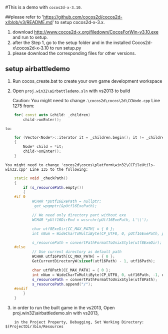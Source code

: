 #This is a demo with `cocos2d-x-3.10`.

##please refer to 'https://github.com/cocos2d/cocos2d-x/blob/v3/README.md' to setup cocos2d-x-3.x.
 1. download http://www.cocos2d-x.org/filedown/CocosForWin-v3.10.exe and run to setup.
 2. after the Step 1, go to the setup folder and in the installed Cocos2d-x\cocos2d-x-3.10 to run setup.py
 3. please download the corresponding files for other versions.


## setup airbattledemo
 1. Run cocos_create.bat to create your own game development workspace
 2. Open `proj.win32\airbattledemo.sln` with vs2013 to build

	Caution:
	You might need to change`.\cocos2d\cocos\2d\CCNode.cpp` Line 1275 
	from:
```cpp
	for( const auto &child: _children)
		child->onEnter();
```
	to:
```cpp
	for (Vector<Node*>::iterator it = _children.begin(); it != _children.end(); ++it)
	{
		Node* child = *it;
		child->onEnter();
	}
```

	You might need to change 'cocos2d\cocos\platform\win32\CCFileUtils-win32.cpp' Line 135 to the following:
```cpp
	static void _checkPath()
	{
		if (s_resourcePath.empty())
		{
	#if 0
			WCHAR *pUtf16ExePath = nullptr;
			_get_wpgmptr(&pUtf16ExePath);

			// We need only directory part without exe
			WCHAR *pUtf16DirEnd = wcsrchr(pUtf16ExePath, L'\\');

			char utf8ExeDir[CC_MAX_PATH] = { 0 };
			int nNum = WideCharToMultiByte(CP_UTF8, 0, pUtf16ExePath, pUtf16DirEnd - pUtf16ExePath + 1, utf8ExeDir, sizeof(utf8ExeDir), nullptr, nullptr);

			s_resourcePath = convertPathFormatToUnixStyle(utf8ExeDir);
	#else
			// Use current directory as default path
			WCHAR utf16Path[CC_MAX_PATH] = { 0 };
			GetCurrentDirectoryW(sizeof(utf16Path) - 1, utf16Path);

			char utf8Path[CC_MAX_PATH] = { 0 };
			int nNum = WideCharToMultiByte(CP_UTF8, 0, utf16Path, -1, utf8Path, sizeof(utf8Path), nullptr, nullptr);
			s_resourcePath = convertPathFormatToUnixStyle(utf8Path);
			s_resourcePath.append("/");
	#endif    
		}
	}
```

 3. in order to run the built game in the vs2013, Open proj.win32\airbattledemo.sln with vs2013, 
```
	in the Project Property, Debugging, Set Working Directory: $(ProjectDir)bin/Resources
```
